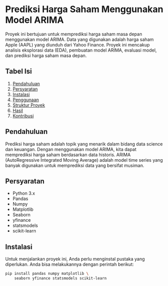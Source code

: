 # Prediksi Harga Saham Menggunakan Model ARIMA

Proyek ini bertujuan untuk memprediksi harga saham masa depan menggunakan model ARIMA. Data yang digunakan adalah harga saham Apple (AAPL) yang diunduh dari Yahoo Finance. Proyek ini mencakup analisis eksplorasi data (EDA), pembuatan model ARIMA, evaluasi model, dan prediksi harga saham masa depan.

## Tabel Isi

1. [Pendahuluan](#pendahuluan)
2. [Persyaratan](#persyaratan)
3. [Instalasi](#instalasi)
4. [Penggunaan](#penggunaan)
5. [Struktur Proyek](#struktur-proyek)
6. [Hasil](#hasil)
7. [Kontribusi](#kontribusi)

## Pendahuluan

Prediksi harga saham adalah topik yang menarik dalam bidang data science dan keuangan. Dengan menggunakan model ARIMA, kita dapat memprediksi harga saham berdasarkan data historis. ARIMA (AutoRegressive Integrated Moving Average) adalah model time series yang banyak digunakan untuk memprediksi data yang bersifat musiman.

## Persyaratan

- Python 3.x
- Pandas
- Numpy
- Matplotlib
- Seaborn
- yfinance
- statsmodels
- scikit-learn

## Instalasi

Untuk menjalankan proyek ini, Anda perlu menginstal pustaka yang diperlukan. Anda bisa melakukannya dengan perintah berikut:

```bash
pip install pandas numpy matplotlib \
    seaborn yfinance statsmodels scikit-learn


